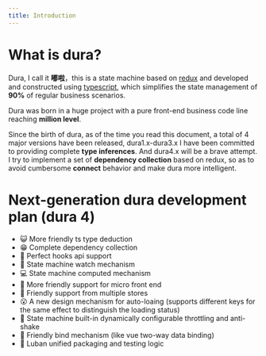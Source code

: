 ```yaml
---
title: Introduction
---
```


# What is dura?

Dura, I call it **嘟啦**，this is a state machine based on [redux](https://redux.js.org/) and developed and constructed using [typescript](https://www.typescriptlang.org/), which simplifies the state management of **90%** of regular business scenarios.

Dura was born in a huge project with a pure front-end business code line reaching **million level**.

Since the birth of dura, as of the time you read this document, a total of 4 major versions have been released, dura1.x-dura3.x I have been committed to providing complete **type inferences**. And dura4.x will be a brave attempt. I try to implement a set of **dependency collection** based on redux, so as to avoid cumbersome **connect** behavior and make dura more intelligent.

# Next-generation dura development plan (dura 4)

- 😺 More friendly ts type deduction
- 😁 Complete dependency collection
- 🚀 Perfect hooks api support
- 📱 State machine watch mechanism
- 💻 State machine computed mechanism
- 🧱 More friendly support for micro front end
- 👬 Friendly support from multiple stores
- 😮 A new design mechanism for auto-loaing (supports different keys for the same effect to distinguish the loading status)
- 🚗 State machine built-in dynamically configurable throttling and anti-shake
- 🍳 Friendly bind mechanism (like vue two-way data binding)
- 🔧 Luban unified packaging and testing logic
